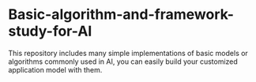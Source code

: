 # Basic-algorithm-and-framework-study-for-AI
This repository includes many simple implementations of basic models or algorithms commonly used in AI, you can easily build your customized application model with them.
